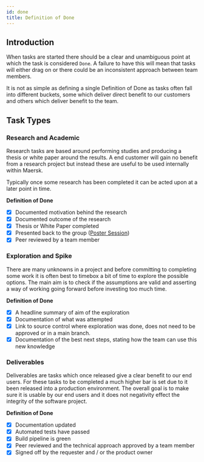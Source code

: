 ```yaml
---
id: done
title: Definition of Done
---
```


## Introduction

When tasks are started there should be a clear and unambiguous point at which the task is considered `Done`. A failure to have this will mean that tasks will either drag on or there could be an inconsistent approach between team members.

It is not as simple as defining a single Definition of Done as tasks often fall into different buckets, some which deliver direct benefit to our customers and others which deliver benefit to the team.

## Task Types

### Research and Academic

Research tasks are based around performing studies and producing a thesis or white paper around the results. A end customer will gain no benefit from a research project but instead these are useful to be used internally within Maersk.

Typically once some research has been completed it can be acted upon at a later point in time.

**Definition of Done**
- [x] Documented motivation behind the research
- [x] Documented outcome of the research
- [x] Thesis or White Paper completed
- [x] Presented back to the group ([Poster Session](https://en.wikipedia.org/wiki/Poster_session]))
- [x] Peer reviewed by a team member

### Exploration and Spike

There are many unknowns in a project and before committing to completing some work it is often best to timebox a bit of time to explore the possible options. The main aim is to check if the assumptions are valid and asserting a way of working going forward before investing too much time.

**Definition of Done**
- [x] A headline summary of aim of the exploration
- [x] Documentation of what was attempted
- [x] Link to source control where exploration was done, does not need to be approved or in a main branch.
- [x] Documentation of the best next steps, stating how the team can use this new knowledge

### Deliverables

Deliverables are tasks which once released give a clear benefit to our end users. For these tasks to be completed a much higher bar is set due to it been released into a production environment. The overall goal is to make sure it is usable by our end users and it does not negativity  effect the integrity of the software project.

**Definition of Done**
- [x] Documentation updated
- [x] Automated tests have passed
- [x] Build pipeline is green
- [x] Peer reviewed and the technical approach approved by a team member
- [x] Signed off by the requester and / or the product owner
